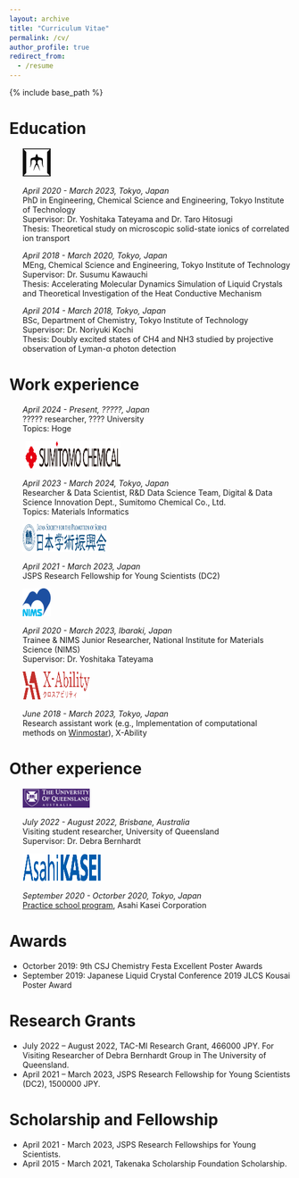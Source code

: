 ```yaml
---
layout: archive
title: "Curriculum Vitae"
permalink: /cv/
author_profile: true
redirect_from:
  - /resume
---
```


{% include base_path %}

Education  
======
<ul style="list-style-type:none;">
<li>
	<div class='timeline-item'>
		<!-- <img class='timeline-image'  src="../assets/uoc.jpeg" width="50" height="50" float="left"> -->
		<img class='timeline-image'  src="../assets/img-seal-202109.webp" width="50" height="50" float="left">
		<div class='timeline-text'>
			<p>
			<i>April 2020 - March 2023, Tokyo, Japan</i> <br/>
			PhD in Engineering, Chemical Science and Engineering, Tokyo Institute of Technology <br/>
			Supervisor: Dr. Yoshitaka Tateyama and Dr. Taro Hitosugi <br/>
      Thesis: Theoretical study on microscopic solid-state ionics of correlated ion transport <br/>
			<!-- Keywords: Molecular dynamics, All-solid state battery, Solid Electrolyte, Ionic Conductivity, Nonequilibrium thermodynamics -->
			</p>
		</div>
	</div>
</li>

<li>
	<div class='timeline-item'>
		<div class='timeline-text'>
			<p>
			<i>April 2018 - March 2020, Tokyo, Japan</i> <br/>
			MEng, Chemical Science and Engineering, Tokyo Institute of Technology <br/>
			Supervisor: Dr. Susumu Kawauchi <br/>
      Thesis: Accelerating Molecular Dynamics Simulation of Liquid Crystals and Theoretical Investigation of the Heat Conductive Mechanism <br/>
      <!-- 液晶相の分子動力学計算の効率化と熱伝導機構の理論的解明 -->
			<!-- Keywords: Molecular dynamics, Liquid crystal, Thermal conductivity, Phase transition, Nonequilibrium thermodynamics, Polymer -->
			</p>
		</div>
	</div>
</li>

<li>
	<div class='timeline-item'>
		<!-- <img  class='timeline-image' src="../assets/uoc.jpeg" width="50" height="50" float="left"> -->
		<div class='timeline-text'>
			<p>
			<i>April 2014 - March 2018, Tokyo, Japan</i> <br/>
			BSc, Department of Chemistry, Tokyo Institute of Technology <br/>
      Supervisor: Dr. Noriyuki Kochi <br/>
      Thesis: Doubly excited states of CH4 and NH3 studied by projective observation of Lyman-α photon detection<br/>
      <!-- Keywords: Atomic and molecular physics, Doubly excited state, Synchrotron radiation experiment <br/> -->
			</p>
		</div>
	</div>
</li>
</ul>

Work experience  
======
<ul style="list-style-type:none;">
<li>
	<div class='timeline-item'>
		<!-- <img class='timeline-image'  src="../assets/msr.jpeg" width="50" style="margin-right:5px; margin-left:5px;" height="50" float="left"> -->
		<div class='timeline-text'>
			<p>
			<i>April 2024 - Present, ?????, Japan</i> <br/>
			????? researcher, ???? University <br/>
			Topics: Hoge
			</p>
		</div>
	</div>
</li>

<li>
	<div class='timeline-item'>
		<img class='timeline-image'  src="../assets/SumiChem.svg" width="170" style="margin-right:5px; margin-left:5px;" height="50" float="left">
		<div class='timeline-text'>
			<p>
			<i>April 2023 - March 2024, Tokyo, Japan</i> <br/>
			Researcher & Data Scientist, R&D Data Science Team, Digital & Data Science Innovation Dept., Sumitomo Chemical Co., Ltd. <br/>
			Topics: Materials Informatics
			</p>
		</div>
	</div>
</li>

<li>
	<div class='timeline-item'>
		<!-- <img class='timeline-image' src="../assets/NIMS.png" width="50" height="50" float="left"> -->
		<img class='timeline-image' src="../assets/JSPS.svg" height="50" width="150" float="left">
		<div class='timeline-text'>
			<p>
			<i>April 2021 - March 2023, Japan</i> <br/>
			JSPS Research Fellowship for Young Scientists (DC2) <br/>
			</p>
		</div>
	</div>
</li>

<li>
	<div class='timeline-item'>
		<!-- <img class='timeline-image' src="../assets/NIMS.png" width="50" height="50" float="left"> -->
		<img class='timeline-image' src="../assets/NIMS.png" height="50" width="50" float="left">
		<div class='timeline-text'>
			<p>
			<i>April 2020 - March 2023, Ibaraki, Japan</i> <br/>
			Trainee & NIMS Junior Researcher, National Institute for Materials Science (NIMS) <br/>
      Supervisor: Dr. Yoshitaka Tateyama <br/>
			</p>
		</div>
	</div>
</li>

<li>
	<div class='timeline-item'>
		<!-- <img class='timeline-image' src="../assets/dm.png" width="50" height="50" float="left"> -->
		<img class='timeline-image' src="../assets/xability.svg" width="120" height="50" float="left">
		<div class='timeline-text'>
			<p>
			<i>June 2018 - March 2023, Tokyo, Japan</i> <br/>
			Research assistant work (e.g., Implementation of computational methods on <a href="https://winmostar.com/en/">Winmostar</a>), X-Ability <br/>
			</p>
		</div>
	</div>
</li>
</ul>

Other experience  
======
<ul style="list-style-type:none;">
<li>
	<div class='timeline-item'>
		<!-- <img class='timeline-image' src="../assets/dm.png" width="50" height="50" float="left"> -->
		<img class='timeline-image' src="../assets/UQ.png" width="120" float="left">
		<div class='timeline-text'>
			<p>
			<i>July 2022 - August 2022, Brisbane, Australia</i> <br/>
			Visiting student researcher, University of Queensland <br/>
      		Supervisor: Dr. Debra Bernhardt<br/>
			</p>
		</div>
	</div>
</li>

<li>
	<div class='timeline-item'>
		<!-- <img class='timeline-image' src="../assets/dm.png" width="50" height="50" float="left"> -->
		<img class='timeline-image' src="../assets/AsahiKASEI.png" width="140" height="50" float="left">
		<div class='timeline-text'>
			<p>
			<i>September 2020 - Octorber 2020, Tokyo, Japan</i> <br/>
			<a href="https://www.tac-mi.titech.ac.jp/en/activity/practiceschool2020/">Practice school program</a>,  Asahi Kasei Corporation  <br/>
			</p>
		</div>
	</div>
</li>
</ul>
  
Awards
======
* Octorber 2019: 9th CSJ Chemistry Festa Excellent Poster Awards
* September 2019: Japanese Liquid Crystal Conference 2019 JLCS Kousai Poster Award

Research Grants
=====
* July 2022 – August 2022,	TAC-MI Research Grant, 466000 JPY.
  For Visiting Researcher of Debra Bernhardt Group in The University of Queensland.
* April 2021 – March 2023,	JSPS Research Fellowship for Young Scientists (DC2), 1500000 JPY.

Scholarship and Fellowship
=====
* April 2021 - March 2023, JSPS Research Fellowships for Young Scientists.
* April 2015 - March 2021, Takenaka Scholarship Foundation Scholarship.
